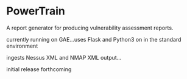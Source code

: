 # PowerTrain

A report generator for producing vulnerability assessment reports.

currently running on GAE...uses Flask and Python3 on in the standard environment

ingests Nessus XML and NMAP XML output...

initial release forthcoming


